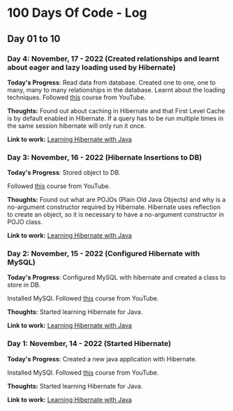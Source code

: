 ﻿# 100 Days Of Code - Log

## Day 01 to 10


### Day 4: November, 17 - 2022 (Created relationships and learnt about eager and lazy loading used by Hibernate)

**Today's Progress**: Read data from database. Created one to one, one to many, many to many relationships in the database. 
Learnt about the loading techniques.
Followed [this](https://www.youtube.com/watch?v=JR7-EdxDSf0) course from YouTube.

**Thoughts:** Found out about caching in Hibernate and that First Level Cache is by default enabled in Hibernate. If a query has to be run multiple times in the same session hibernate will only run it once.

**Link to work:** [Learning Hibernate with Java](code/Day004-LearningHibernateWithJava/)

### Day 3: November, 16 - 2022 (Hibernate Insertions to DB)

**Today's Progress**: Stored object to DB.

Followed [this](https://www.youtube.com/watch?v=JR7-EdxDSf0) course from YouTube.

**Thoughts:** Found out what are POJOs (Plain Old Java Objects) and why is a no-argument constructor required by Hibernate. 
Hibernate uses reflection to create an object, so it is necessary to have a no-argument constructor in POJO class.   

**Link to work:** [Learning Hibernate with Java](code/Day003-LearningHibernateWithJava/)

### Day 2: November, 15 - 2022 (Configured Hibernate with MySQL)

**Today's Progress**: Configured MySQL with hibernate and created a class to store in DB.

Installed MySQl. Followed [this](https://www.youtube.com/watch?v=JR7-EdxDSf0) course from YouTube.

**Thoughts:** Started learning Hibernate for Java.

**Link to work:** [Learning Hibernate with Java](code/Day002-LearningHibernateWithJava/)

### Day 1: November, 14 - 2022 (Started Hibernate)

**Today's Progress**: Created a new java application with Hibernate.

Installed MySQl. Followed [this](https://www.youtube.com/watch?v=JR7-EdxDSf0) course from YouTube.

**Thoughts:** Started learning Hibernate for Java.

**Link to work:** [Learning Hibernate with Java](code/Day001-LearningHibernateWithJava/)
